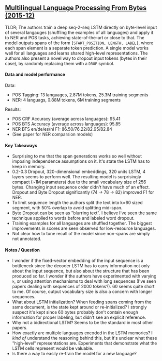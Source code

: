 ## [Multilingual Language Processing From Bytes (2015-12)](http://arxiv.org/abs/1512.00103)

TLDR; The authors train a deep seq-2-seq LSTM directly on byte-level input of several langauges (shuffling the examples of all languages) and apply it to NER and POS tasks, achieving state-of-the-art or close to that. The model outputs spans of the form `[START_POSITION, LENGTH, LABEL]`, where each span element is a separate token prediction. A single model works well for all languages and learns shared high-level representations. The authors also present a novel way to dropout input tokens (bytes in their case), by randomly replacing them with a `DROP` symbol.

#### Data and model performance

Data:

- POS Tagging: 13 languages, 2.87M tokens, 25.3M training segments
- NER: 4 languags, 0.88M tokens, 6M training segments

Results:

- POS CRF Accuracy (average across languages): 95.41
- POS BTS Accuracy (average across languages): 95.85
- NER BTS en/de/es/nl F1: 86.50/76.22/82.95/82.84
- (See paper for NER comparsion models)

#### Key Takeaways

- Surprising to me that the span generations works so well without imposing independence assumptions on it. It's state the LSTM has to keep in memory.
- 0.2-0.3 Dropout, 320-dimensional embeddings, 320 units LSTM, 4 layers seems to perform well. The resulting model is surprisingly compact (~1M parameters) due to the small vocabulary size of 256 bytes. Changing input sequence order didn't have much of an effect. Dropout and Byte Dropout significantly (74 -> 78 -> 82) improved F1 for NER.
- To limit sequence length the authors split the text into k=60 sized segment, with 50% overlap to avoid splitting mid-span.
- Byte Dropout can be seen as "blurring text". I believe I've seen the same technique applied to words before and labeled word dropout. 
- Training examples for all languages are shuffled together. The biggest improvements in scores are seen observed for low-resource languages.
- Not clear how to tune recall of the model since non-spans are simply not annotated.

#### Notes / Question

- I wonder if the fixed-vector embedding of the input sequence is a bottleneck since the decoder LSTM has to carry information not only about the input sequence, but also about the structure that has been produced so far. I wonder if the authors have experimented with varying `k`, or using attention mechanisms to deal with long sequences (I've seen papers dealing with sequences of 2000 tokens?). 60 seems quite short to me. Of course, output vocabulary size is also a concern with longer sequences.
- What about LSTM initialization? When feeding spans coming from the same document, is the state kept around or re-initialized? I strongly suspect it's kept since 60 bytes probably don't contain enough information for proper labeling, but didn't see an explicit reference.
- Why not a bidirectional LSTM? Seems to be the standard in most other papers.
- How exactly are multiple languages encoded in the LSTM memories? I *kind of* understand the reasoning behind this, but it's unclear what these "high-level" representations are. Experiments that demonstrate what the LSTM cells represent would be valuable.
- Is there a way to easily re-train the model for a new language?

